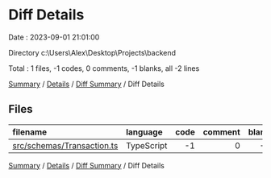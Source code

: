 # Diff Details

Date : 2023-09-01 21:01:00

Directory c:\\Users\\Alex\\Desktop\\Projects\\backend

Total : 1 files,  -1 codes, 0 comments, -1 blanks, all -2 lines

[Summary](results.md) / [Details](details.md) / [Diff Summary](diff.md) / Diff Details

## Files
| filename | language | code | comment | blank | total |
| :--- | :--- | ---: | ---: | ---: | ---: |
| [src/schemas/Transaction.ts](/src/schemas/Transaction.ts) | TypeScript | -1 | 0 | -1 | -2 |

[Summary](results.md) / [Details](details.md) / [Diff Summary](diff.md) / Diff Details